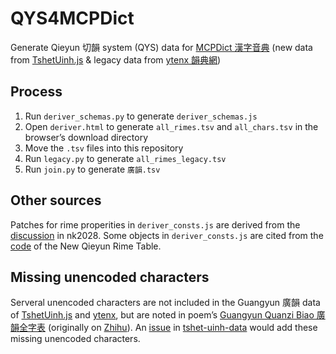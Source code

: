 # QYS4MCPDict

Generate Qieyun 切韻 system (QYS) data for [MCPDict 漢字音典](https://github.com/osfans/MCPDict) (new data from [TshetUinh.js](https://github.com/nk2028/tshet-uinh-js) &amp; legacy data from [ytenx 韻典網](https://github.com/BYVoid/ytenx))

## Process

1. Run `deriver_schemas.py` to generate `deriver_schemas.js`
2. Open `deriver.html` to generate `all_rimes.tsv` and `all_chars.tsv` in the browser’s download directory
3. Move the `.tsv` files into this repository
4. Run `legacy.py` to generate `all_rimes_legacy.tsv`
5. Run `join.py` to generate `廣韻.tsv`

## Other sources

Patches for rime properities in `deriver_consts.js` are derived from the [discussion](https://github.com/nk2028/tshet-uinh-data/pull/8#issuecomment-2408975945) in nk2028. Some objects in `deriver_consts.js` are cited from the [code](https://github.com/untunt/qieyun-rime-table/blob/main/main.js) of the New Qieyun Rime Table.

## Missing unencoded characters

Serveral unencoded characters are not included in the Guangyun 廣韻 data of [TshetUinh.js](https://github.com/nk2028/tshet-uinh-js) and [ytenx](https://github.com/BYVoid/ytenx), but are noted in poem’s [Guangyun Quanzi Biao 廣韻全字表](https://github.com/nk2028/tshet-uinh-data/blob/main/src/%E5%BB%A3%E9%9F%BB(20170209).csv) (originally on [Zhihu](https://zhuanlan.zhihu.com/p/20430939)). An [issue](https://github.com/nk2028/tshet-uinh-data/issues/9) in [tshet-uinh-data](https://github.com/nk2028/tshet-uinh-data) would add these missing unencoded characters.
